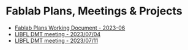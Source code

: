 # Fablab Plans, Meetings & Projects
- [Fablab Plans Working Document - 2023-06](Fablab-Planning-2023-06.md)
- [LIBFL DMT meeting - 2023/07/04](fablab-mtg-20230704.md)
- [LIBFL DMT meeting - 2023/07/11](fablab-mtg_20230711.md)
